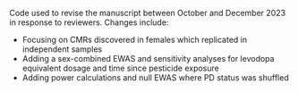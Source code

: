Code used to revise the manuscript between October and December 2023 in response to reviewers. Changes include:
- Focusing on CMRs discovered in females which replicated in independent samples
- Adding a sex-combined EWAS and sensitivity analyses for levodopa equivalent dosage and time since pesticide exposure
- Adding power calculations and null EWAS where PD status was shuffled

